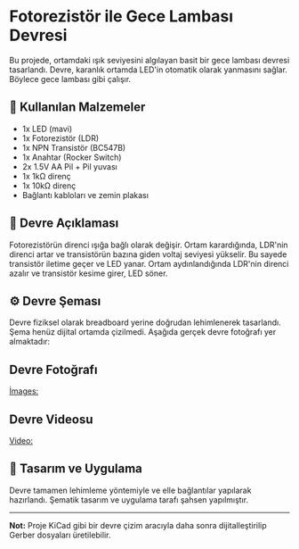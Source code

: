
# Fotorezistör ile Gece Lambası Devresi

Bu projede, ortamdaki ışık seviyesini algılayan basit bir gece lambası devresi tasarlandı. Devre, karanlık ortamda LED'in otomatik olarak yanmasını sağlar. Böylece gece lambası gibi çalışır.

## 🧰 Kullanılan Malzemeler
- 1x LED (mavi)
- 1x Fotorezistör (LDR)
- 1x NPN Transistör (BC547B)
- 1x Anahtar (Rocker Switch)
- 2x 1.5V AA Pil + Pil yuvası
- 1x 1kΩ direnç
- 1x 10kΩ direnç
- Bağlantı kabloları ve zemin plakası

## 🔧 Devre Açıklaması

Fotorezistörün direnci ışığa bağlı olarak değişir. Ortam karardığında, LDR'nin direnci artar ve transistörün bazına giden voltaj seviyesi yükselir. Bu sayede transistör iletime geçer ve LED yanar. Ortam aydınlandığında LDR'nin direnci azalır ve transistör kesime girer, LED söner.

## ⚙️ Devre Şeması

Devre fiziksel olarak breadboard yerine doğrudan lehimlenerek tasarlandı. Şema henüz dijital ortamda çizilmedi. Aşağıda gerçek devre fotoğrafı yer almaktadır:

## Devre Fotoğrafı
[İmages: ](https://photos.app.goo.gl/JPqHNEDrbruQjj146)

## Devre Videosu
[Video: ](https://photos.app.goo.gl/NTfiJSmDS3ymisVc9)

## 🧠 Tasarım ve Uygulama

Devre tamamen lehimleme yöntemiyle ve elle bağlantılar yapılarak hazırlandı. Şematik tasarım ve uygulama tarafı şahsen yapılmıştır.

---

**Not:** Proje KiCad gibi bir devre çizim aracıyla daha sonra dijitalleştirilip Gerber dosyaları üretilebilir.





